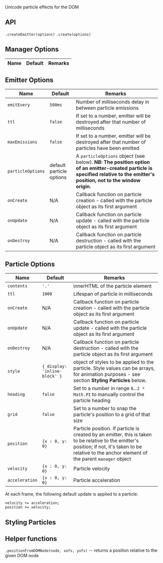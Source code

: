 Unicode particle effects for the DOM

API
---

`.createEmitter(options)`
`.create(options)`

Manager Options
---------------

| Name      | Default                   | Remarks                            |
| ----      | -------                   | ---------------------------------- | 

Emitter Options
---------------

| Name        | Default                   | Remarks                            |
| ----        | -------                   | ---------------------------------- | 
| `emitEvery` | `500ms`                 | Number of milliseconds delay in between particle emissions                                   |
| `ttl`       | `false`                 | If set to a number, emitter will be destroyed after that number of milliseconds |
| `maxEmissions` | `false`              | If set to a number, emitter will be destroyed after that number of particles have been emitted |
| `particleOptions` | default particle options | A `particleOptions` object (see below). **NB: The position option of an emitter-created particle is specified relative to the emitter's position, not to the window origin.** |
| `onCreate`  | N/A                       | Callback function on particle creation - called with the particle object as its first argument | 
| `onUpdate`  | N/A                       | Callback function on particle update - called with the particle object as its first argument |
| `onDestroy` | N/A                       | Callback function on particle destruction - called with the particle object as its first argument |

Particle Options
----------------

| Name      | Default                   | Remarks                             |
| ----      | -------                   | ----------------------------------- |
| `contents`      | `'.'`                     | innerHTML of the particle element |
| `ttl`       | `1000`                    | Lifespan of particle in milliseconds |
| `onCreate`  | N/A                       | Callback function on particle creation - called with the particle object as its first argument | 
| `onUpdate`  | N/A                       | Callback function on particle update - called with the particle object as its first argument |
| `onDestroy` | N/A                       | Callback function on particle destruction - called with the particle object as its first argument |
| `style` | `{ display: 'inline-block' }` | object of styles to be applied to the particle. Style values can be arrays, for animation purposes - see section **Styling Particles** below.
| `heading` | `false` | Set to a number in range `0`...`2 * Math.PI` to manually control the particle heading
| `grid` | `false` | Set to a number to snap the particle's position to a grid of that size 
| `position` | `{x : 0, y: 0}` | Particle position. If particle is created by an emitter, this is taken to be relative to the emitter's position; if not, it's taken to be relative to the anchor element of the parent `manager` object |
| `velocity` | `{x : 0, y: 0}` | Particle velocity |
| `acceleration` | `{x : 0, y: 0}` | Particle acceleration |

At each frame, the following default update is applied to a particle: 

```
velocity += acceleration;
position += velocity;
```


Styling Particles
-----------------





Helper functions
----------------

`.positionFromDOMNode(node, xofs, yofs)` -- returns a position relative to the given DOM node